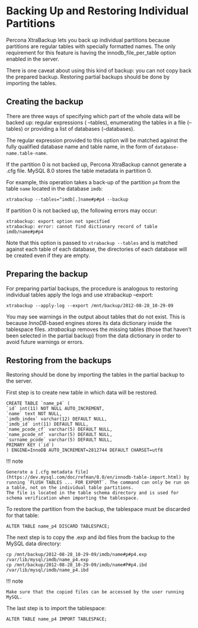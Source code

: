 # Backing Up and Restoring Individual Partitions

Percona XtraBackup lets you back up
individual partitions because partitions are regular tables with specially formatted names. The only
requirement for this feature is having the innodb_file_per_table option
enabled in the server.

There is one caveat about using this kind of backup: you can not copy back
the prepared backup. Restoring partial backups should be done by importing the
tables.

## Creating the backup

There are three ways of specifying which part of the whole data will be backed
up: regular expressions ( –tables), enumerating the
tables in a file (–tables) or providing a list of
databases (–databases).

The regular expression provided to this option will be matched against the fully
qualified database name and table name, in the form of
`database-name.table-name`.

If the partition 0 is not backed up, Percona XtraBackup cannot generate a .cfg file. MySQL 8.0 stores the table metadata in partition 0.

For example, this operation takes a back-up of the partition `p4` from 
the table `name` located in the database `imdb`:

```
xtrabackup --tables=^imdb[.]name#p#p4 --backup
```

If partition 0 is not backed up, the following errors may occur:

```
xtrabackup: export option not specified
xtrabackup: error: cannot find dictionary record of table imdb/name#p#p4
```

Note that this option is passed to `xtrabackup --tables` and is matched
against each table of each database, the directories of each database will be
created even if they are empty.

## Preparing the backup

For preparing partial backups, the procedure is analogous to restoring
individual tables apply the logs and use xtrabackup –export:

```
xtrabackup --apply-log --export /mnt/backup/2012-08-28_10-29-09
```

You may see warnings in the output about tables that do not exist. This is
because *InnoDB*-based engines stores its data dictionary inside the tablespace
files. *xtrabackup* removes the missing tables (those that haven’t been selected in the partial
backup) from the data dictionary in order to avoid future warnings or errors.

## Restoring from the backups

Restoring should be done by importing the tables in the partial backup to the
server.

First step is to create new table in which data will be restored.

```
CREATE TABLE `name_p4` (
`id` int(11) NOT NULL AUTO_INCREMENT,
`name` text NOT NULL,
`imdb_index` varchar(12) DEFAULT NULL,
`imdb_id` int(11) DEFAULT NULL,
`name_pcode_cf` varchar(5) DEFAULT NULL,
`name_pcode_nf` varchar(5) DEFAULT NULL,
`surname_pcode` varchar(5) DEFAULT NULL,
PRIMARY KEY (`id`)
) ENGINE=InnoDB AUTO_INCREMENT=2812744 DEFAULT CHARSET=utf8
```

!!! note
   
    Generate a [.cfg metadata file](https://dev.mysql.com/doc/refman/8.0/en/innodb-table-import.html) by running `FLUSH TABLES ... FOR EXPORT`. The command can only be run on a table, not on the individual table partitions.
    The file is located in the table schema directory and is used for schema verification when importing the tablespace. 

To restore the partition from the backup, the tablespace must be discarded for
that table:

```
ALTER TABLE name_p4 DISCARD TABLESPACE;
```

The next step is to copy the .exp and ibd files from the backup to the MySQL data directory:

```
cp /mnt/backup/2012-08-28_10-29-09/imdb/name#p#p4.exp /var/lib/mysql/imdb/name_p4.exp
cp /mnt/backup/2012-08-28_10-29-09/imdb/name#P#p4.ibd /var/lib/mysql/imdb/name_p4.ibd
```

!!! note
   
    Make sure that the copied files can be accessed by the user running MySQL. 

The last step is to import the tablespace:

```
ALTER TABLE name_p4 IMPORT TABLESPACE;
```
